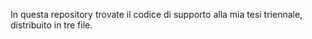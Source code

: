 In questa repository trovate il codice di supporto alla mia tesi triennale, distribuito in tre file.
